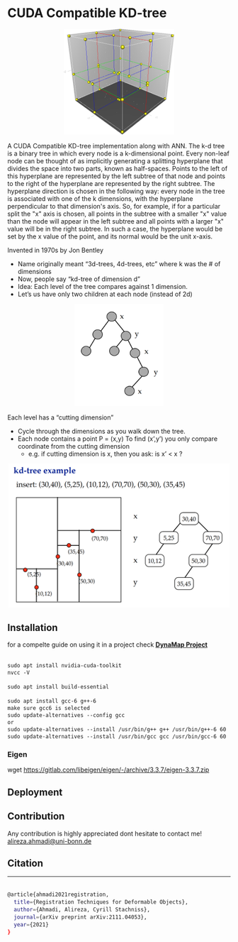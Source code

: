 # CUDA Compatible KD-tree

<p align="center">
    <img src="data/3dtree.png?raw=true" width="250" title="3dtree">
</p>

A CUDA Compatible KD-tree implementation along with ANN. The k-d tree is a binary tree in which every node is a k-dimensional point. Every non-leaf node can be thought of as implicitly generating a splitting hyperplane that divides the space into two parts, known as half-spaces. Points to the left of this hyperplane are represented by the left subtree of that node and points to the right of the hyperplane are represented by the right subtree. The hyperplane direction is chosen in the following way: every node in the tree is associated with one of the k dimensions, with the hyperplane perpendicular to that dimension's axis. So, for example, if for a particular split the "x" axis is chosen, all points in the subtree with a smaller "x" value than the node will appear in the left subtree and all points with a larger "x" value will be in the right subtree. In such a case, the hyperplane would be set by the x value of the point, and its normal would be the unit x-axis.


Invented in 1970s by Jon Bentley
* Name originally meant “3d-trees, 4d-trees, etc” where k was the # of dimensions
* Now, people say “kd-tree of dimension d”
* Idea: Each level of the tree compares against 1 dimension.
* Let’s us have only two children at each node (instead of 2d)

<p align="center">
    <img src="data/simple.png?raw=true" width="200" title="3dtree">
</p>

Each level has a “cutting
dimension”
* Cycle through the dimensions as you walk down the tree.
* Each node contains a point P = (x,y) To find (x’,y’) you only compare coordinate from the cutting dimension 
    * e.g. if cutting dimension is x, then you ask: is x’ < x ?

<p align="center">
    <img src="data/details.png?raw=true" width="500" title="3dtree">
</p>
</p>



## Installation

for a compelte guide on using it in a project check [**DynaMap Project**](https://github.com/alirezaahmadi/dynamap)

```

sudo apt install nvidia-cuda-toolkit
nvcc -V

sudo apt install build-essential

sudo apt install gcc-6 g++-6
make sure gcc6 is selected
sudo update-alternatives --config gcc
or
sudo update-alternatives --install /usr/bin/g++ g++ /usr/bin/g++-6 60
sudo update-alternatives --install /usr/bin/gcc gcc /usr/bin/gcc-6 60
```


### Eigen
wget https://gitlab.com/libeigen/eigen/-/archive/3.3.7/eigen-3.3.7.zip 

## Deployment

## **Contribution**

Any contribution is highly appreciated 
dont hesitate to contact me! 
alireza.ahmadi@uni-bonn.de


## Citation
---

```bash

@article{ahmadi2021registration,
  title={Registration Techniques for Deformable Objects},
  author={Ahmadi, Alireza, Cyrill Stachniss},
  journal={arXiv preprint arXiv:2111.04053},
  year={2021}
}

```
